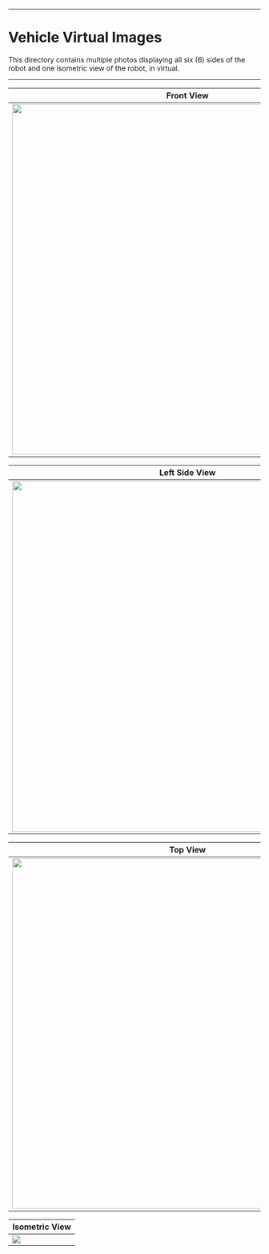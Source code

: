 
***

Vehicle Virtual Images
====

This directory contains multiple photos displaying all six (6) sides of the robot and one isometric view of the robot, in virtual.

***

| Front View                          | Rear View                       |
| ----------------------------------- | ------------------------------- |
|<img src = "?" width = "700">|<img src = "?" width = "700">|

| Left Side View                      | Right Side View                 |
| ----------------------------------- | ------------------------------- |
|<img src = "h?" width = "700">|<img src = "?" width = "700">|

| Top View                            | Bottom  View                    | 
| ----------------------------------- | ------------------------------- |
|<img src = "?" width = "700">|<img src = "?" width = "700">|

| Isometric View                                                        |
| --------------------------------------------------------------------- |
|<img src = "?">|

